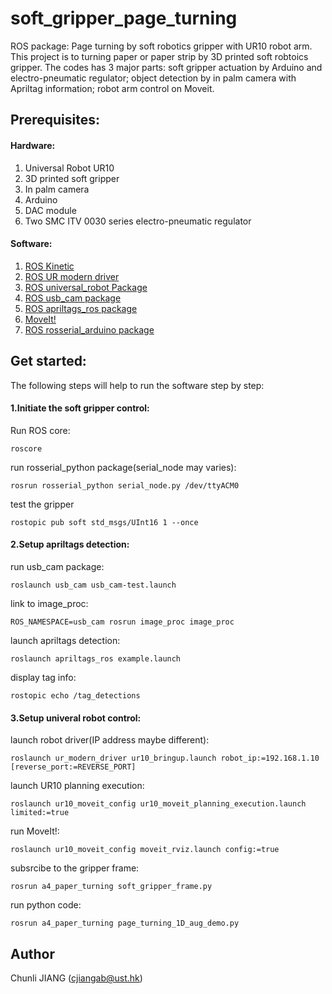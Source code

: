 # soft_gripper_page_turning
ROS package: Page turning by soft robotics gripper with UR10 robot arm. This project is to turning paper or paper strip by 3D printed 
soft robtoics gripper. The codes has 3 major parts: soft gripper actuation by Arduino and electro-pneumatic regulator; object detection
by in palm camera with Apriltag information; robot arm control on Moveit.

## Prerequisites:
#### Hardware:
1. Universal Robot UR10
2. 3D printed soft gripper
3. In palm camera
4. Arduino
5. DAC module
6. Two SMC ITV 0030 series electro-pneumatic regulator
#### Software:
1. [ROS Kinetic](http://wiki.ros.org/kinetic)
2. [ROS UR modern driver](https://github.com/ros-industrial/ur_modern_driver)
3. [ROS universal_robot Package](http://wiki.ros.org/universal_robot)
4. [ROS usb_cam package](http://wiki.ros.org/usb_cam)
5. [ROS apriltags_ros package](http://wiki.ros.org/apriltags_ros)
6. [MoveIt!](https://moveit.ros.org/)
7. [ROS rosserial_arduino package](http://wiki.ros.org/rosserial_arduino/Tutorials/Arduino%20IDE%20Setup#Installing_the_Software)
## Get started:
The following steps will help to run the software step by step:
#### 1.Initiate the soft gripper control:
Run ROS core:
```
roscore
```
run rosserial_python package(serial_node may varies):
```
rosrun rosserial_python serial_node.py /dev/ttyACM0
```
test the gripper
```
rostopic pub soft std_msgs/UInt16 1 --once
```
#### 2.Setup apriltags detection:
run usb_cam package:
```
roslaunch usb_cam usb_cam-test.launch
```
link to image_proc:
```
ROS_NAMESPACE=usb_cam rosrun image_proc image_proc
```
launch apriltags detection:
```
roslaunch apriltags_ros example.launch 
```
display tag info:
```
rostopic echo /tag_detections
```
#### 3.Setup univeral robot control:
launch robot driver(IP address maybe different):
```
roslaunch ur_modern_driver ur10_bringup.launch robot_ip:=192.168.1.10 [reverse_port:=REVERSE_PORT]
```
launch UR10 planning execution:
```
roslaunch ur10_moveit_config ur10_moveit_planning_execution.launch limited:=true 
```
run MoveIt!:
```
roslaunch ur10_moveit_config moveit_rviz.launch config:=true  
```
subsrcibe to the gripper frame:
```
rosrun a4_paper_turning soft_gripper_frame.py
```
run python code:
```
rosrun a4_paper_turning page_turning_1D_aug_demo.py
```
## Author
Chunli JIANG (cjiangab@ust.hk)
